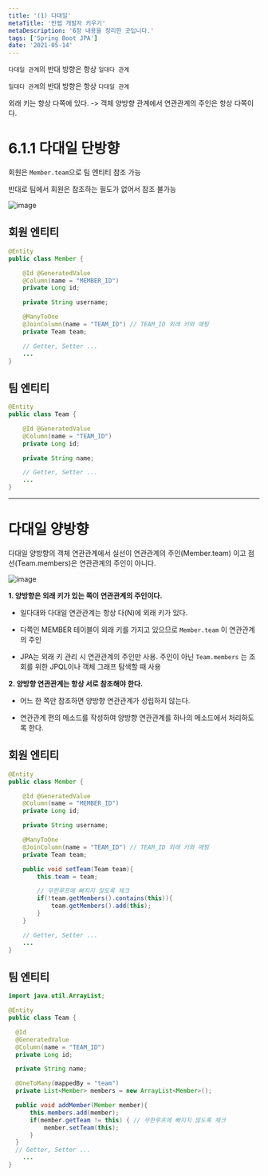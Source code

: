 ```yaml
---
title: '(1) 다대일'
metaTitle: '만렙 개발자 키우기'
metaDescription: '6장 내용을 정리한 곳입니다.'
tags: ['Spring Boot JPA']
date: '2021-05-14'
---
```


`다대일 관계`의 반대 방향은 항상 `일대다 관계`

`일대다 관계`의 반대 방향은 항상 `다대일 관계`

외래 키는 항상 다쪽에 있다. -> 객체 양방향 관계에서 연관관계의 주인은 항상 다쪽이다.


# 6.1.1 다대일 단방향

회원은 `Member.team`으로 팀 엔티티 참조 가능

반대로 팀에서 회원은 참조하는 필도가 없어서 참조 불가능

![image](https://user-images.githubusercontent.com/51476083/118161418-84066500-b45a-11eb-8f83-20e37657ba95.png)


## 회원 엔티티

```java
@Entity
public class Member {

    @Id @GeneratedValue
    @Column(name = "MEMBER_ID")
    private Long id;

    private String username;

    @ManyToOne
    @JoinColumn(name = "TEAM_ID") // TEAM_ID 외래 키와 매핑
    private Team team;

    // Getter, Setter ...
    ...
}
```

## 팀 엔티티

```java
@Entity
public class Team {

    @Id @GeneratedValue
    @Column(name = "TEAM_ID")
    private Long id;

    private String name;

    // Getter, Setter ...
    ...
}
```

<hr/>

# 다대일 양방향

다대일 양방향의 객체 연관관계에서 실선이 연관관계의 주인(Member.team) 이고 점선(Team.members)은 연관관계의 주인이 아니다.

![image](https://user-images.githubusercontent.com/51476083/118161511-a5675100-b45a-11eb-9721-068195f82216.png)

**1. 양방향은 외래 키가 있는 쪽이 연관관계의 주인이다.**

- 일다대와 다대일 연관관계는 항상 다(N)에 외래 키가 있다.


- 다쪽인 MEMBER 테이블이 외래 키를 가지고 있으므로 `Member.team` 이 연관관계의 주인


- JPA는 외래 키 관리 시 연관관계의 주인만 사용. 주인이 아닌 `Team.members` 는 조회를 위한 JPQL이나 객체 그래프 탐색할 때 사용



**2. 양방향 연관관계는 항상 서로 참조해야 한다.**

- 어느 한 쪽만 참조하면 양방향 연관관계가 성립하지 않는다.


- 연관관계 편의 메소드를 작성하여 양방향 연관관계를 하나의 메소드에서 처리하도록 한다.


## 회원 엔티티

```java
@Entity
public class Member {

    @Id @GeneratedValue
    @Column(name = "MEMBER_ID")
    private Long id;

    private String username;

    @ManyToOne
    @JoinColumn(name = "TEAM_ID") // TEAM_ID 외래 키와 매핑
    private Team team;

    public void setTeam(Team team){
        this.team = team;

        // 무한루프에 빠지지 않도록 체크
        if(!team.getMembers().contains(this)){
            team.getMembers().add(this);
        }
    }

    // Getter, Setter ...
    ...
}
```

## 팀 엔티티

```java
import java.util.ArrayList;

@Entity
public class Team {

  @Id
  @GeneratedValue
  @Column(name = "TEAM_ID")
  private Long id;

  private String name;

  @OneToMany(mappedBy = "team")
  private List<Member> members = new ArrayList<Member>();

  public void addMember(Member member){
      this.members.add(member);
      if(member.getTeam != this) { // 무한루프에 빠지지 않도록 체크
          member.setTeam(this);
      }
  }
  // Getter, Setter ...
    ...
}
```
